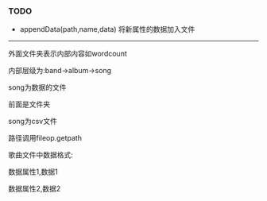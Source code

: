 ### TODO

- appendData(path,name,data) 将新属性的数据加入文件

----

外面文件夹表示内部内容如wordcount

内部层级为:band->album->song

song为数据的文件

前面是文件夹

song为csv文件

路径调用fileop.getpath

歌曲文件中数据格式:

数据属性1,数据1

数据属性2,数据2